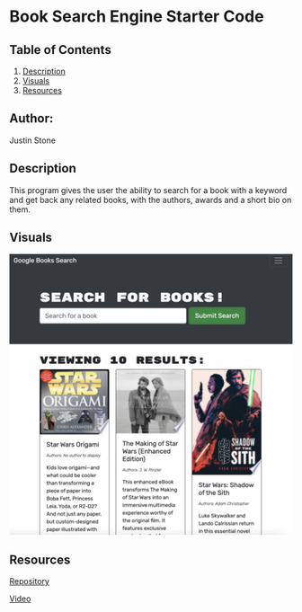 # Book Search Engine Starter Code

## Table of Contents 
1. [Description](#description)
2.  [Visuals](#visuals)
3. [Resources](#resources)

## Author:

Justin Stone

## Description
This program gives the user the ability to search for a book with a keyword and get back any related books, with the authors, awards and a short bio on them.

## Visuals
![pic1](./demo.jpeg)

## Resources

[Repository](https://github.com/Justinstone2001/Book_Search_Engine)

[Video](https://www.youtube.com/watch?v=jL1ToKx9Kbk)
